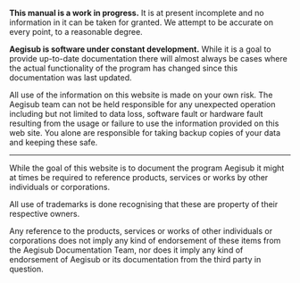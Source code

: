 **This manual is a work in progress.** It is at present incomplete and no information in it can be taken for granted. We attempt to be accurate on every point, to a reasonable degree.

**Aegisub is software under constant development.** While it is a goal to provide up-to-date documentation there will almost always be cases where the actual functionality of the program has changed since this documentation was last updated.

All use of the information on this website is made on your own risk. The Aegisub team can not be held responsible for any unexpected operation including but not limited to data loss, software fault or hardware fault resulting from the usage or failure to use the information provided on this web site. You alone are responsible for taking backup copies of your data and keeping these safe.

---------------------------------------------------------------------------


While the goal of this website is to document the program Aegisub it might at times be required to reference products, services or works by other individuals or corporations.

All use of trademarks is done recognising that these are property of their respective owners.

Any reference to the products, services or works of other individuals or corporations does not imply any kind of endorsement of these items from the Aegisub Documentation Team, nor does it imply any kind of endorsement of Aegisub or its documentation from the third party in question.

